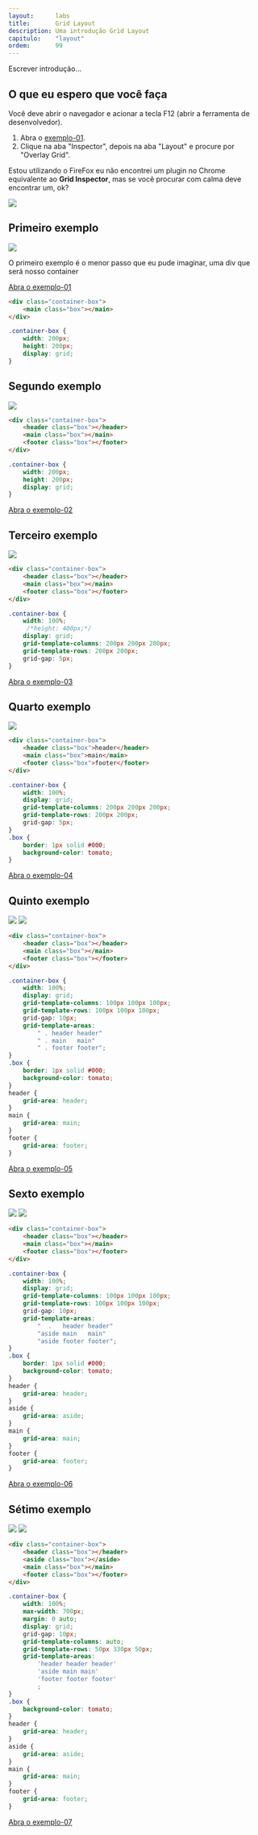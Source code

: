 ```yaml
---
layout:      labs
title:       Grid Layout
description: Uma introdução Grid Layout
capitulo:    "layout"
ordem:       99
---
```


Escrever introdução...



## O que eu espero que você faça

Você deve abrir o navegador e acionar a tecla F12 (abrir a ferramenta de desenvolvedor).

1. Abra o [exemplo-01](exemplo-01.html).
2. Clique na aba "Inspector", depois na aba "Layout" e procure por "Overlay Grid".

Estou utilizando o FireFox eu não encontrei um plugin no Chrome equivalente ao __Grid Inspector__, mas se você procurar
com calma deve encontrar um, ok?

![](grid-inspector.png-)



## Primeiro exemplo

![](exemplo-01.png)

O primeiro exemplo é o menor passo que eu pude imaginar, uma div que será nosso container

<a href="exemplo-01.html" class="btn btn-primary">Abra o exemplo-01</a>

```html
<div class="container-box">
    <main class="box"></main>
</div>
```

```css
.container-box {
    width: 200px;
    height: 200px;                
    display: grid;
}
```




## Segundo exemplo

![](exemplo-02.png)

```html
<div class="container-box">
    <header class="box"></header>            
    <main class="box"></main>
    <footer class="box"></footer>            
</div>
```

```css
.container-box {
    width: 200px;
    height: 200px;                
    display: grid;
}
```

<a href="exemplo-02.html" class="btn btn-primary">Abra o exemplo-02</a>



## Terceiro exemplo

![](exemplo-03.png)

```html
<div class="container-box">
    <header class="box"></header>            
    <main class="box"></main>
    <footer class="box"></footer>            
</div>
```

```css
.container-box {
    width: 100%;
     /*height: 400px;*/                 
    display: grid;
    grid-template-columns: 200px 200px 200px;
    grid-template-rows: 200px 200px;
    grid-gap: 5px;
}
```

<a href="exemplo-03.html" class="btn btn-primary">Abra o exemplo-03</a>



## Quarto exemplo

![](exemplo-04.png)

```html
<div class="container-box">
    <header class="box">header</header>
    <main class="box">main</main>
    <footer class="box">footer</footer>
</div>
```

```css
.container-box {
    width: 100%;
    display: grid;
    grid-template-columns: 200px 200px 200px;
    grid-template-rows: 200px 200px;
    grid-gap: 5px;
}
.box {
    border: 1px solid #000;
    background-color: tomato;
}
```

<a href="exemplo-04.html" class="btn btn-primary">Abra o exemplo-04</a>


## Quinto exemplo

![](exemplo-05.png)
![](exemplo-05-grid.png)

```html
<div class="container-box">
    <header class="box"></header>            
    <main class="box"></main>
    <footer class="box"></footer>            
</div>
```

```css
.container-box {
    width: 100%;
    display: grid;
    grid-template-columns: 100px 100px 100px;
    grid-template-rows: 100px 100px 100px;
    grid-gap: 10px;
    grid-template-areas:
        " . header header"
        " . main   main"
        " . footer footer";
}
.box {
    border: 1px solid #000;
    background-color: tomato;
}
header {
    grid-area: header;
}
main {
    grid-area: main;
}
footer {
    grid-area: footer;
}
```

<a href="exemplo-05.html" class="btn btn-primary">Abra o exemplo-05</a>


## Sexto exemplo

![](exemplo-06.png)
![](exemplo-06-grid.png)

```html
<div class="container-box">
    <header class="box"></header>            
    <main class="box"></main>
    <footer class="box"></footer>            
</div>
```

```css
.container-box {
    width: 100%;
    display: grid;
    grid-template-columns: 100px 100px 100px;
    grid-template-rows: 100px 100px 100px;
    grid-gap: 10px;
    grid-template-areas:
        "  .   header header"
        "aside main   main"
        "aside footer footer";
}
.box {
    border: 1px solid #000;
    background-color: tomato;
}
header {
    grid-area: header;
}
aside {
    grid-area: aside;
}
main {
    grid-area: main;
}
footer {
    grid-area: footer;
}
```

<a href="exemplo-06.html" class="btn btn-primary">Abra o exemplo-06</a>



## Sétimo exemplo

![](exemplo-07.png)
![](exemplo-07-grid.png)

```html
<div class="container-box">
    <header class="box"></header>
    <aside class="box"></aside>
    <main class="box"></main>
    <footer class="box"></footer>
</div>
```

```css
.container-box {
    width: 100%;
    max-width: 700px;
    margin: 0 auto;
    display: grid;
    grid-gap: 10px;
    grid-template-columns: auto;
    grid-template-rows: 50px 330px 50px;
    grid-template-areas:
        'header header header'
        'aside main main'
        'footer footer footer'
        ;
}
.box {
    background-color: tomato;
}
header {
    grid-area: header;
}
aside {
    grid-area: aside;
}
main {
    grid-area: main;
}
footer {
    grid-area: footer;
}
```

<a href="exemplo-07.html" class="btn btn-primary">Abra o exemplo-07</a>
